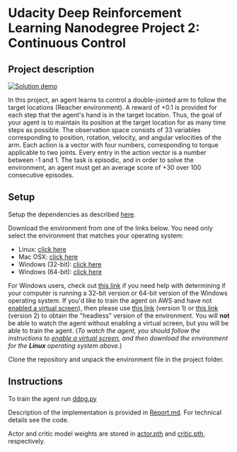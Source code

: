 # Udacity Deep Reinforcement Learning Nanodegree Project 2: Continuous Control

## Project description

[![Solution demo](http://img.youtube.com/vi/cl5YeaxYm6c/0.jpg)](https://www.youtube.com/watch?v=cl5YeaxYm6c)

In this project, an agent learns to control a double-jointed arm to follow the target locations (Reacher environment).
A reward of +0.1 is provided for each step that the agent's hand is in the target location. 
Thus, the goal of your agent is to maintain its position at the target location for as many time steps as possible.
The observation space consists of 33 variables corresponding to position, rotation, velocity, and angular velocities of the arm. 
Each action is a vector with four numbers, corresponding to torque applicable to two joints.
Every entry in the action vector is a number between -1 and 1.
The task is episodic, and in order to solve the environment, an agent must get an average score of +30 over 100 consecutive episodes.

## Setup

Setup the dependencies as described [here](https://github.com/udacity/deep-reinforcement-learning/blob/master/README.md).

Download the environment from one of the links below.
You need only select the environment that matches your operating system:

- Linux: [click here](https://s3-us-west-1.amazonaws.com/udacity-drlnd/P2/Reacher/one_agent/Reacher_Linux.zip)
- Mac OSX: [click here](https://s3-us-west-1.amazonaws.com/udacity-drlnd/P2/Reacher/one_agent/Reacher.app.zip)
- Windows (32-bit): [click here](https://s3-us-west-1.amazonaws.com/udacity-drlnd/P2/Reacher/one_agent/Reacher_Windows_x86.zip)
- Windows (64-bit): [click here](https://s3-us-west-1.amazonaws.com/udacity-drlnd/P2/Reacher/one_agent/Reacher_Windows_x86_64.zip)

For Windows users, check out [this link](https://support.microsoft.com/en-us/help/827218/how-to-determine-whether-a-computer-is-running-a-32-bit-version-or-64) if you need help with determining if your computer is running a 32-bit version or 64-bit version of the Windows operating system.
If you'd like to train the agent on AWS and have not [enabled a virtual screen](https://github.com/Unity-Technologies/ml-agents/blob/master/docs/Training-on-Amazon-Web-Service.md)), then please use [this link](https://s3-us-west-1.amazonaws.com/udacity-drlnd/P2/Reacher/one_agent/Reacher_Linux_NoVis.zip) (version 1) or [this link](https://s3-us-west-1.amazonaws.com/udacity-drlnd/P2/Reacher/Reacher_Linux_NoVis.zip) (version 2) to obtain the "headless" version of the environment.  You will **not** be able to watch the agent without enabling a virtual screen, but you will be able to train the agent.  (_To watch the agent, you should follow the instructions to [enable a virtual screen](https://github.com/Unity-Technologies/ml-agents/blob/master/docs/Training-on-Amazon-Web-Service.md), and then download the environment for the **Linux** operating system above._)

Clone the repository and unpack the environment file in the project folder.

## Instructions

To train the agent run [ddpg.py](ddpg.py)

Description of the implementation is provided in [Report.md](Report.md). 
For technical details see the code.

Actor and critic model weights are stored in [actor.pth](actor.pth) and [critic.pth](critic.pth), respectively.
